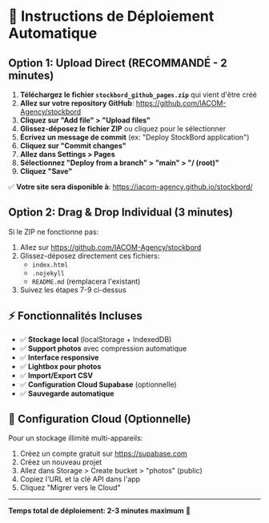 # 🚀 Instructions de Déploiement Automatique

## Option 1: Upload Direct (RECOMMANDÉ - 2 minutes)

1. **Téléchargez le fichier `stockbord_github_pages.zip`** qui vient d'être créé
2. **Allez sur votre repository GitHub**: https://github.com/IACOM-Agency/stockbord
3. **Cliquez sur "Add file" > "Upload files"**
4. **Glissez-déposez le fichier ZIP** ou cliquez pour le sélectionner
5. **Écrivez un message de commit** (ex: "Deploy StockBord application")
6. **Cliquez sur "Commit changes"**
7. **Allez dans Settings > Pages**
8. **Sélectionnez "Deploy from a branch" > "main" > "/ (root)"**
9. **Cliquez "Save"**

✅ **Votre site sera disponible à**: https://iacom-agency.github.io/stockbord/

## Option 2: Drag & Drop Individual (3 minutes)

Si le ZIP ne fonctionne pas:
1. Allez sur https://github.com/IACOM-Agency/stockbord
2. Glissez-déposez directement ces fichiers:
   - `index.html`
   - `.nojekyll`
   - `README.md` (remplacera l'existant)
3. Suivez les étapes 7-9 ci-dessus

## ⚡ Fonctionnalités Incluses

- ✅ **Stockage local** (localStorage + IndexedDB)
- ✅ **Support photos** avec compression automatique
- ✅ **Interface responsive** 
- ✅ **Lightbox pour photos**
- ✅ **Import/Export CSV**
- ✅ **Configuration Cloud Supabase** (optionnelle)
- ✅ **Sauvegarde automatique**

## 🔧 Configuration Cloud (Optionnelle)

Pour un stockage illimité multi-appareils:
1. Créez un compte gratuit sur https://supabase.com
2. Créez un nouveau projet
3. Allez dans Storage > Create bucket > "photos" (public)
4. Copiez l'URL et la clé API dans l'app
5. Cliquez "Migrer vers le Cloud"

---
**Temps total de déploiement: 2-3 minutes maximum** 🎉